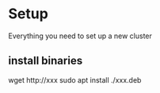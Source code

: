 # Setup
Everything you need to set up a new cluster

## install binaries
wget http://xxx
sudo apt install ./xxx.deb

##
